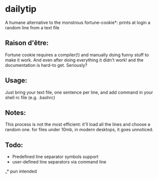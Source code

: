 # dailytip
A humane alternative to the monstrous fortune-cookie*: prints at login a random line from a text file

## Raison d'être:
Fortune cookie requires a compiler(!) and manually doing funny stuff to make it work. And even after doing everything it didn't work! and the documentation is hard-to get. Seriously?

## Usage:
Just bring your text file, one sentence per line,
and add command in your shell rc file (e.g. .bashrc)

## Notes:
This process is not the most efficient: it'll load all the lines and choose a random one. for files under 10mb, in modern desktops, it goes unnoticed.

## Todo:
 - Predefined line separator symbols support
 - user-defined line separators via command line 
 

_* pun intended
